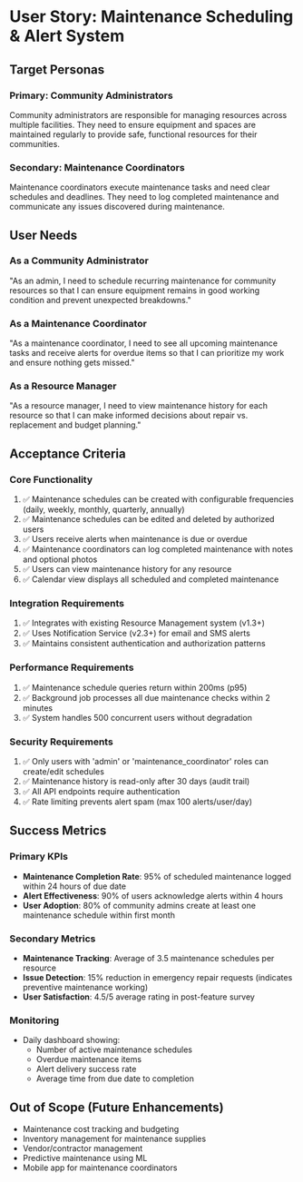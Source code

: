 # User Story: Maintenance Scheduling & Alert System

## Target Personas

### Primary: Community Administrators
Community administrators are responsible for managing resources across multiple facilities. They need to ensure equipment and spaces are maintained regularly to provide safe, functional resources for their communities.

### Secondary: Maintenance Coordinators
Maintenance coordinators execute maintenance tasks and need clear schedules and deadlines. They need to log completed maintenance and communicate any issues discovered during maintenance.

## User Needs

### As a Community Administrator
"As an admin, I need to schedule recurring maintenance for community resources so that I can ensure equipment remains in good working condition and prevent unexpected breakdowns."

### As a Maintenance Coordinator
"As a maintenance coordinator, I need to see all upcoming maintenance tasks and receive alerts for overdue items so that I can prioritize my work and ensure nothing gets missed."

### As a Resource Manager
"As a resource manager, I need to view maintenance history for each resource so that I can make informed decisions about repair vs. replacement and budget planning."

## Acceptance Criteria

### Core Functionality
1. ✅ Maintenance schedules can be created with configurable frequencies (daily, weekly, monthly, quarterly, annually)
2. ✅ Maintenance schedules can be edited and deleted by authorized users
3. ✅ Users receive alerts when maintenance is due or overdue
4. ✅ Maintenance coordinators can log completed maintenance with notes and optional photos
5. ✅ Users can view maintenance history for any resource
6. ✅ Calendar view displays all scheduled and completed maintenance

### Integration Requirements
1. ✅ Integrates with existing Resource Management system (v1.3+)
2. ✅ Uses Notification Service (v2.3+) for email and SMS alerts
3. ✅ Maintains consistent authentication and authorization patterns

### Performance Requirements
1. ✅ Maintenance schedule queries return within 200ms (p95)
2. ✅ Background job processes all due maintenance checks within 2 minutes
3. ✅ System handles 500 concurrent users without degradation

### Security Requirements
1. ✅ Only users with 'admin' or 'maintenance_coordinator' roles can create/edit schedules
2. ✅ Maintenance history is read-only after 30 days (audit trail)
3. ✅ All API endpoints require authentication
4. ✅ Rate limiting prevents alert spam (max 100 alerts/user/day)

## Success Metrics

### Primary KPIs
- **Maintenance Completion Rate**: 95% of scheduled maintenance logged within 24 hours of due date
- **Alert Effectiveness**: 90% of users acknowledge alerts within 4 hours
- **User Adoption**: 80% of community admins create at least one maintenance schedule within first month

### Secondary Metrics
- **Maintenance Tracking**: Average of 3.5 maintenance schedules per resource
- **Issue Detection**: 15% reduction in emergency repair requests (indicates preventive maintenance working)
- **User Satisfaction**: 4.5/5 average rating in post-feature survey

### Monitoring
- Daily dashboard showing:
  - Number of active maintenance schedules
  - Overdue maintenance items
  - Alert delivery success rate
  - Average time from due date to completion

## Out of Scope (Future Enhancements)
- Maintenance cost tracking and budgeting
- Inventory management for maintenance supplies
- Vendor/contractor management
- Predictive maintenance using ML
- Mobile app for maintenance coordinators

